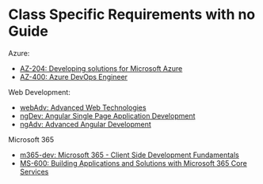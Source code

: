 # Class Specific Requirements with no Guide

Azure:

- [AZ-204: Developing solutions for Microsoft Azure](./classes/az204.md)
- [AZ-400: Azure DevOps Engineer](./classes/az400.md)

Web Development:

- [webAdv: Advanced Web Technologies](./classes/webAdv.md)
- [ngDev: Angular Single Page Application Development](./ng-dev/)
- [ngAdv: Advanced Angular Development](./ng-adv/)

Microsoft 365

- [m365-dev: Microsoft 365 - Client Side Development Fundamentals](./m365-dev/)
- [MS-600: Building Applications and Solutions with Microsoft 365 Core Services](./classes/ms600.md)
